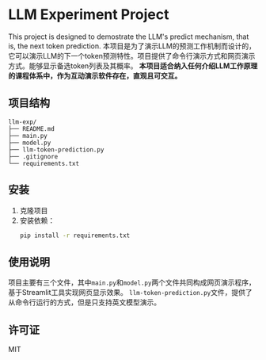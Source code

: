 # LLM Experiment Project
This project is designed to demostrate the LLM's predict mechanism, that is, the next token prediction. 
本项目是为了演示LLM的预测工作机制而设计的，它可以演示LLM的下一个token预测特性。项目提供了命令行演示方式和网页演示方式。能够显示备选token列表及其概率。
**本项目适合纳入任何介绍LLM工作原理的课程体系中，作为互动演示软件存在，直观且可交互。**

## 项目结构

```
llm-exp/
├── README.md
├── main.py
├── model.py
├── llm-token-prediction.py
├── .gitignore
└── requirements.txt
```

## 安装

1. 克隆项目
2. 安装依赖：
   ```bash
   pip install -r requirements.txt
   ```

## 使用说明
项目主要有三个文件，其中`main.py`和`model.py`两个文件共同构成网页演示程序，基于Streamlit工具实现网页显示效果。
`llm-token-prediction.py`文件，提供了从命令行运行的方式，但是只支持英文模型演示。

## 许可证
MIT
